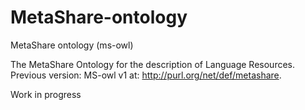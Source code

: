 # MetaShare-ontology
MetaShare ontology (ms-owl)

The MetaShare Ontology for the description of Language Resources.
Previous version: MS-owl v1 at: http://purl.org/net/def/metashare.

Work in progress
